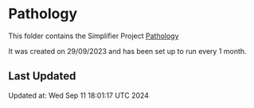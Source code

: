 # Pathology
This folder contains the Simplifier Project [Pathology](https://simplifier.net/pathology)

It was created on 29/09/2023 and has been set up to run every 1 month.

## Last Updated

Updated at: Wed Sep 11 18:01:17 UTC 2024

